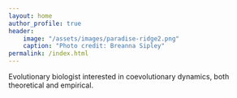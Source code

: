 ```yaml
---
layout: home
author_profile: true
header:
    image: "/assets/images/paradise-ridge2.png"
    caption: "Photo credit: Breanna Sipley"
permalink: /index.html
---
```


Evolutionary biologist interested in coevolutionary dynamics, both theoretical and empirical. 